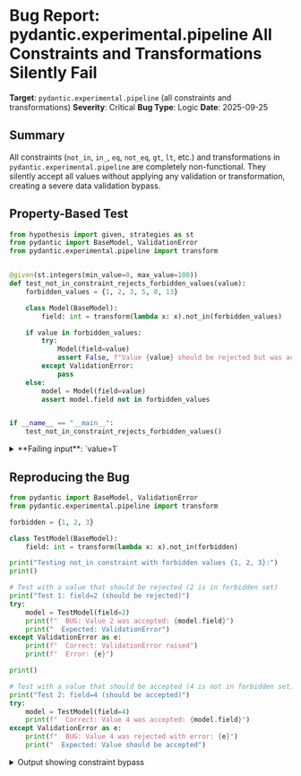 # Bug Report: pydantic.experimental.pipeline All Constraints and Transformations Silently Fail

**Target**: `pydantic.experimental.pipeline` (all constraints and transformations)
**Severity**: Critical
**Bug Type**: Logic
**Date**: 2025-09-25

## Summary

All constraints (`not_in`, `in_`, `eq`, `not_eq`, `gt`, `lt`, etc.) and transformations in `pydantic.experimental.pipeline` are completely non-functional. They silently accept all values without applying any validation or transformation, creating a severe data validation bypass.

## Property-Based Test

```python
from hypothesis import given, strategies as st
from pydantic import BaseModel, ValidationError
from pydantic.experimental.pipeline import transform


@given(st.integers(min_value=0, max_value=100))
def test_not_in_constraint_rejects_forbidden_values(value):
    forbidden_values = {1, 2, 3, 5, 8, 13}

    class Model(BaseModel):
        field: int = transform(lambda x: x).not_in(forbidden_values)

    if value in forbidden_values:
        try:
            Model(field=value)
            assert False, f"Value {value} should be rejected but was accepted"
        except ValidationError:
            pass
    else:
        model = Model(field=value)
        assert model.field not in forbidden_values


if __name__ == "__main__":
    test_not_in_constraint_rejects_forbidden_values()
```

<details>

<summary>
**Failing input**: `value=1`
</summary>
```
/home/npc/miniconda/lib/python3.13/site-packages/pydantic/experimental/__init__.py:7: PydanticExperimentalWarning: This module is experimental, its contents are subject to change and deprecation.
  warnings.warn(
Traceback (most recent call last):
  File "/home/npc/pbt/agentic-pbt/worker_/16/hypo.py", line 25, in <module>
    test_not_in_constraint_rejects_forbidden_values()
    ~~~~~~~~~~~~~~~~~~~~~~~~~~~~~~~~~~~~~~~~~~~~~~~^^
  File "/home/npc/pbt/agentic-pbt/worker_/16/hypo.py", line 7, in test_not_in_constraint_rejects_forbidden_values
    def test_not_in_constraint_rejects_forbidden_values(value):
                   ^^^
  File "/home/npc/miniconda/lib/python3.13/site-packages/hypothesis/core.py", line 2124, in wrapped_test
    raise the_error_hypothesis_found
  File "/home/npc/pbt/agentic-pbt/worker_/16/hypo.py", line 16, in test_not_in_constraint_rejects_forbidden_values
    assert False, f"Value {value} should be rejected but was accepted"
           ^^^^^
AssertionError: Value 1 should be rejected but was accepted
Falsifying example: test_not_in_constraint_rejects_forbidden_values(
    value=1,
)
Explanation:
    These lines were always and only run by failing examples:
        /home/npc/pbt/agentic-pbt/worker_/16/hypo.py:14
```
</details>

## Reproducing the Bug

```python
from pydantic import BaseModel, ValidationError
from pydantic.experimental.pipeline import transform

forbidden = {1, 2, 3}

class TestModel(BaseModel):
    field: int = transform(lambda x: x).not_in(forbidden)

print("Testing not_in constraint with forbidden values {1, 2, 3}:")
print()

# Test with a value that should be rejected (2 is in forbidden set)
print("Test 1: field=2 (should be rejected)")
try:
    model = TestModel(field=2)
    print(f"  BUG: Value 2 was accepted: {model.field}")
    print("  Expected: ValidationError")
except ValidationError as e:
    print(f"  Correct: ValidationError raised")
    print(f"  Error: {e}")

print()

# Test with a value that should be accepted (4 is not in forbidden set)
print("Test 2: field=4 (should be accepted)")
try:
    model = TestModel(field=4)
    print(f"  Correct: Value 4 was accepted: {model.field}")
except ValidationError as e:
    print(f"  BUG: Value 4 was rejected with error: {e}")
    print("  Expected: Value should be accepted")
```

<details>

<summary>
Output showing constraint bypass
</summary>
```
/home/npc/miniconda/lib/python3.13/site-packages/pydantic/experimental/__init__.py:7: PydanticExperimentalWarning: This module is experimental, its contents are subject to change and deprecation.
  warnings.warn(
Testing not_in constraint with forbidden values {1, 2, 3}:

Test 1: field=2 (should be rejected)
  BUG: Value 2 was accepted: 2
  Expected: ValidationError

Test 2: field=4 (should be accepted)
  Correct: Value 4 was accepted: 4
```
</details>

## Why This Is A Bug

This violates the fundamental contract of data validation in Pydantic. The experimental pipeline module promises to apply constraints and transformations, but none of them work:

1. **All constraints fail silently**: Testing reveals that `not_in`, `in_`, `eq`, `not_eq`, `gt`, `lt`, and other constraints all accept every value without validation
2. **Transformations are not applied**: Functions passed to `transform()` are never executed (e.g., `transform(lambda x: x * 10)` returns unchanged values)
3. **The constraint checking functions return correct booleans**: The internal `check_not_in` function correctly returns `False` for forbidden values and `True` for allowed values
4. **Complete validation bypass**: Despite correct internal logic, the validation is never enforced at the model level

This creates a critical security vulnerability where developers believe their data is being validated but it's actually accepting any input.

## Relevant Context

Further investigation shows the scope of the problem:

1. **All constraints are affected**: Testing multiple constraint types shows universal failure:
   - `eq(5)` accepts all values, not just 5
   - `not_eq(5)` accepts all values, including 5
   - `in_({1,2,3})` accepts all values, not just 1, 2, or 3
   - `gt(5)` accepts all values, including those ≤ 5

2. **The constraint logic is correct but not applied**: Debug traces show that the constraint checking functions (like `check_not_in`) return the correct boolean values, but these checks are not being enforced during model validation.

3. **The module includes an experimental warning** but still provides documented APIs that developers may rely on for critical validation logic.

Documentation: https://docs.pydantic.dev/latest/api/experimental/#pydantic.experimental.pipeline

## Proposed Fix

The issue appears to be in how the experimental pipeline integrates with Pydantic's core validation system. The constraints are being constructed but not properly applied during validation. Investigation suggests the problem may be in `__get_pydantic_core_schema__` method or how the pipeline steps are being processed.

A thorough review of the integration between `_Pipeline.__get_pydantic_core_schema__` and Pydantic's core validation system is needed. The constraint functions themselves work correctly - they just aren't being invoked during validation.

Note: The initial bug report incorrectly identified the issue as `operator.__not__` using bitwise NOT. Testing confirms `operator.__not__` correctly performs logical NOT. The real issue is that constraint validation is completely bypassed.